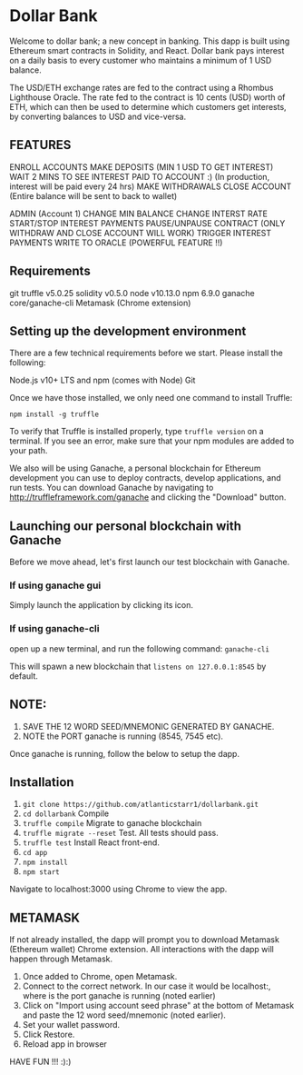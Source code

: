 # Dollar Bank

Welcome to dollar bank; a new concept in banking. This dapp is built using Ethereum smart contracts in Solidity, and React. Dollar bank pays interest on a daily basis to every customer who maintains a minimum of 1 USD balance. 

The USD/ETH exchange rates are fed to the contract using a Rhombus Lighthouse Oracle. The rate fed to the contract is 10 cents (USD) worth of ETH, which can then be used to determine which customers get interests, by converting balances to USD and vice-versa.

## FEATURES
  ENROLL ACCOUNTS
  MAKE DEPOSITS (MIN 1 USD TO GET INTEREST)
  WAIT 2 MINS TO SEE INTEREST PAID TO ACCOUNT :) (In production, interest will be paid every 24 hrs)
  MAKE WITHDRAWALS
  CLOSE ACCOUNT (Entire balance will be sent to back to wallet)
  
  ADMIN (Account 1)
  CHANGE MIN BALANCE
  CHANGE INTERST RATE
  START/STOP INTEREST PAYMENTS
  PAUSE/UNPAUSE CONTRACT (ONLY WITHDRAW AND CLOSE ACCOUNT WILL WORK)
  TRIGGER INTEREST PAYMENTS
  WRITE TO ORACLE (POWERFUL FEATURE !!)

## Requirements
git
truffle v5.0.25
solidity v0.5.0
node v10.13.0
npm 6.9.0
ganache core/ganache-cli
Metamask (Chrome extension)

## Setting up the development environment
There are a few technical requirements before we start. Please install the following:

Node.js v10+ LTS and npm (comes with Node)
Git

Once we have those installed, we only need one command to install Truffle:

`npm install -g truffle`

To verify that Truffle is installed properly, type `truffle version` on a terminal. If you see an error, make sure that your npm modules are added to your path.

We also will be using Ganache, a personal blockchain for Ethereum development you can use to deploy contracts, develop applications, and run tests. You can download Ganache by navigating to http://truffleframework.com/ganache and clicking the "Download" button.

## Launching our personal blockchain with Ganache
Before we move ahead, let's first launch our test blockchain with Ganache.

### If using ganache gui
Simply launch the application by clicking its icon.
### If using ganache-cli
open up a new terminal, and run the following command: `ganache-cli`

This will spawn a new blockchain that `listens on 127.0.0.1:8545` by default.

## NOTE:
1. SAVE THE 12 WORD SEED/MNEMONIC GENERATED BY GANACHE.
2. NOTE the PORT ganache is running (8545, 7545 etc).

Once ganache is running, follow the below to setup the dapp.

## Installation
1. `git clone https://github.com/atlanticstarr1/dollarbank.git`
2. `cd dollarbank`
Compile
3. `truffle compile`
Migrate to ganache blockchain
4. `truffle migrate --reset`
Test. All tests should pass.
5. `truffle test`
Install React front-end.
6. `cd app`
7. `npm install`
8. `npm start`

Navigate to localhost:3000 using Chrome to view the app.

## METAMASK
If not already installed, the dapp will prompt you to download Metamask (Ethereum wallet) Chrome extension. All interactions with the dapp will happen through Metamask.

1. Once added to Chrome, open Metamask.
2. Connect to the correct network. In our case it would be localhost:<PORT>, where <PORT> is the port ganache is running (noted earlier)
2. Click on "Import using account seed phrase" at the bottom of Metamask and paste the 12 word seed/mnemonic (noted earlier).
3. Set your wallet password.
4. Click Restore.
5. Reload app in browser
  
  HAVE FUN !!! :):)
